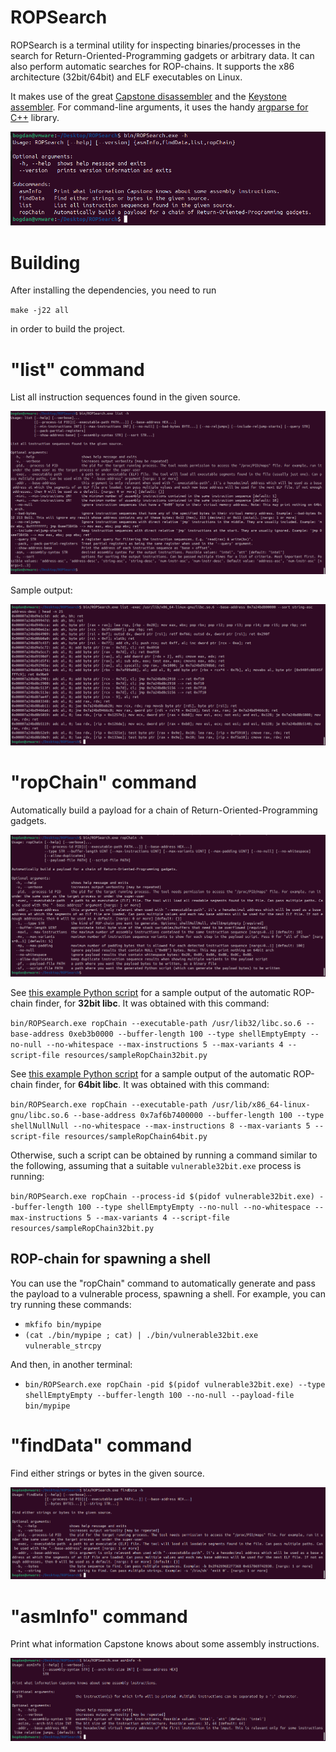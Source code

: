 
# ROPSearch

ROPSearch is a terminal utility for inspecting binaries/processes in the search for Return-Oriented-Programming gadgets or arbitrary data. It can also perform automatic searches for ROP-chains.
It supports the x86 architecture (32bit/64bit) and ELF executables on Linux.

It makes use of the great [Capstone disassembler](https://github.com/capstone-engine/capstone/) and the [Keystone assembler](https://github.com/keystone-engine/keystone/). For command-line arguments, it uses the handy [argparse for C++](https://github.com/p-ranav/argparse) library.

![Main help](resources/help.png)


# Building

After installing the dependencies, you need to run

`make -j22 all`

in order to build the project.


# "list" command

List all instruction sequences found in the given source.

!["list" help](resources/listHelp.png)

Sample output:

!["list" sample output](resources/listSample.png)


# "ropChain" command

Automatically build a payload for a chain of Return-Oriented-Programming gadgets.

!["ropChain" help](resources/ropChainHelp.png)

See [this example Python script](resources/sampleRopChain32bit.py) for a sample output of the automatic ROP-chain finder, for **32bit libc**. It was obtained with this command:

`bin/ROPSearch.exe ropChain --executable-path /usr/lib32/libc.so.6 --base-address 0xeb3b0000 --buffer-length 100 --type shellEmptyEmpty --no-null --no-whitespace --max-instructions 5 --max-variants 4 --script-file resources/sampleRopChain32bit.py`

See [this example Python script](resources/sampleRopChain64bit.py) for a sample output of the automatic ROP-chain finder, for **64bit libc**. It was obtained with this command:

`bin/ROPSearch.exe ropChain --executable-path /usr/lib/x86_64-linux-gnu/libc.so.6 --base-address 0x7af6b7400000 --buffer-length 100 --type shellNullNull --no-whitespace --max-instructions 8 --max-variants 5 --script-file resources/sampleRopChain64bit.py`

Otherwise, such a script can be obtained by running a command similar to the following, assuming that a suitable `vulnerable32bit.exe` process is running:

`bin/ROPSearch.exe ropChain --process-id $(pidof vulnerable32bit.exe) --buffer-length 100 --type shellEmptyEmpty --no-null --no-whitespace --max-instructions 5 --max-variants 4 --script-file resources/sampleRopChain32bit.py`


## ROP-chain for spawning a shell

You can use the "ropChain" command to automatically generate and pass the payload to a vulnerable process, spawning a shell. For example, you can try running these commands:
- `mkfifo bin/mypipe`
- `(cat ./bin/mypipe ; cat) | ./bin/vulnerable32bit.exe vulnerable_strcpy`

And then, in another terminal:
- `bin/ROPSearch.exe ropChain -pid $(pidof vulnerable32bit.exe) --type shellEmptyEmpty --buffer-length 100 --no-null --payload-file bin/mypipe`


# "findData" command

Find either strings or bytes in the given source.

!["findData" help](resources/findDataHelp.png)


# "asmInfo" command

Print what information Capstone knows about some assembly instructions.

!["asmInfo" help](resources/asmInfoHelp.png)
